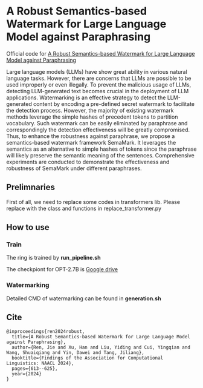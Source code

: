 # A Robust Semantics-based Watermark for Large Language Model against Paraphrasing

Official code for [A Robust Semantics-based Watermark for Large Language Model against Paraphrasing](https://aclanthology.org/2024.findings-naacl.40/)

Large language models (LLMs) have show great ability in various natural language tasks. However, there are concerns that LLMs are possible to be used improperly or even illegally. To prevent the malicious usage of LLMs, detecting LLM-generated text becomes crucial in the deployment of LLM applications. Watermarking is an effective strategy to detect the LLM-generated content by encoding a pre-defined secret watermark to facilitate the detection process. However, the majority of existing watermark methods leverage the simple hashes of precedent tokens to partition vocabulary. Such watermark can be easily eliminated by paraphrase and correspondingly the detection effectiveness will be greatly compromised. Thus, to enhance the robustness against paraphrase, we propose a semantics-based watermark framework SemaMark. It leverages the semantics as an alternative to simple hashes of tokens since the paraphrase will likely preserve the semantic meaning of the sentences. Comprehensive experiments are conducted to demonstrate the effectiveness and robustness of SemaMark under different paraphrases.

## Prelimnaries

First of all, we need to replace some codes in transformers lib. Please replace with the class and functions in replace_transformer.py

## How to use

### Train

The ring is trained by **run_pipeline.sh**

The checkpiont for OPT-2.7B is [Google drive](https://drive.google.com/file/d/1oCM88Gx0kG1K0mLv5bgWk210-TWU8rA9/view?usp=sharing)

### Watermarking

Detailed CMD of watermarking can be found in **generation.sh**

## Cite
```
@inproceedings{ren2024robust,
  title={A Robust Semantics-based Watermark for Large Language Model against Paraphrasing},
  author={Ren, Jie and Xu, Han and Liu, Yiding and Cui, Yingqian and Wang, Shuaiqiang and Yin, Dawei and Tang, Jiliang},
  booktitle={Findings of the Association for Computational Linguistics: NAACL 2024},
  pages={613--625},
  year={2024}
}
